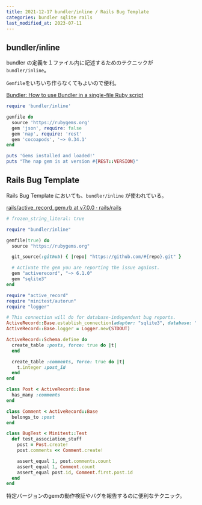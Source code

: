 ```yaml
---
title: 2021-12-17 bundler/inline / Rails Bug Template
categories: bundler sqlite rails
last_modified_at: 2023-07-11
---
```


## bundler/inline

bundler の定義を１ファイル内に記述するためのテクニックが `bundler/inline`。

`Gemfile`をいちいち作らなくてもよいので便利。

[Bundler: How to use Bundler in a single-file Ruby script](https://bundler.io/guides/bundler_in_a_single_file_ruby_script.html)

```rb
require 'bundler/inline'

gemfile do
  source 'https://rubygems.org'
  gem 'json', require: false
  gem 'nap', require: 'rest'
  gem 'cocoapods', '~> 0.34.1'
end

puts 'Gems installed and loaded!'
puts "The nap gem is at version #{REST::VERSION}"
```

## Rails Bug Template

Rails Bug Template においても、`bundler/inline` が使われている。

[rails/active_record_gem.rb at v7.0.0 · rails/rails](https://github.com/rails/rails/blob/v7.0.0/guides/bug_report_templates/active_record_gem.rb)

```rb
# frozen_string_literal: true

require "bundler/inline"

gemfile(true) do
  source "https://rubygems.org"

  git_source(:github) { |repo| "https://github.com/#{repo}.git" }

  # Activate the gem you are reporting the issue against.
  gem "activerecord", "~> 6.1.0"
  gem "sqlite3"
end

require "active_record"
require "minitest/autorun"
require "logger"

# This connection will do for database-independent bug reports.
ActiveRecord::Base.establish_connection(adapter: "sqlite3", database: ":memory:")
ActiveRecord::Base.logger = Logger.new(STDOUT)

ActiveRecord::Schema.define do
  create_table :posts, force: true do |t|
  end

  create_table :comments, force: true do |t|
    t.integer :post_id
  end
end

class Post < ActiveRecord::Base
  has_many :comments
end

class Comment < ActiveRecord::Base
  belongs_to :post
end

class BugTest < Minitest::Test
  def test_association_stuff
    post = Post.create!
    post.comments << Comment.create!

    assert_equal 1, post.comments.count
    assert_equal 1, Comment.count
    assert_equal post.id, Comment.first.post.id
  end
end
```

特定バージョンのgemの動作検証やバグを報告するのに便利なテクニック。
